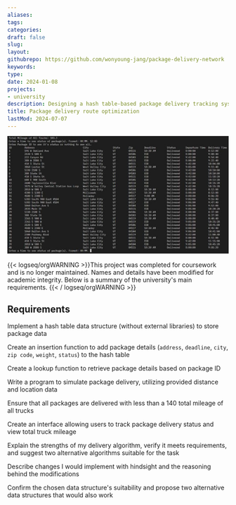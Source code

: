 ```yaml
---
aliases: 
tags:
categories:
draft: false
slug: 
layout: 
githubrepo: https://github.com/wonyoung-jang/package-delivery-network
keywords: 
type: 
date: 2024-01-08
projects:
- university
description: Designing a hash table-based package delivery tracking system in Python, with package insertion, look-up, delivery routing, and a user interface
title: Package delivery route optimization
lastMod: 2024-07-07
---
```

![🖼 package-delivery-network.webp](/assets/package-delivery-network.webp)

{{< logseq/orgWARNING >}}This project was completed for coursework and is no longer maintained. Names and details have been modified for academic integrity. Below is a summary of the university's main requirements.
{{< / logseq/orgWARNING >}}

## Requirements

Implement a hash table data structure (without external libraries) to store package data

Create an insertion function to add package details (`address`, `deadline`, `city`, `zip code`, `weight`, `status`) to the hash table

Create a lookup function to retrieve package details based on package ID

Write a program to simulate package delivery, utilizing provided distance and location data

Ensure that all packages are delivered with less than a 140 total mileage of all trucks

Create an interface allowing users to track package delivery status and view total truck mileage

Explain the strengths of my delivery algorithm, verify it meets requirements, and suggest two alternative algorithms suitable for the task

Describe changes I would implement with hindsight and the reasoning behind the modifications

Confirm the chosen data structure's suitability and propose two alternative data structures that would also work
